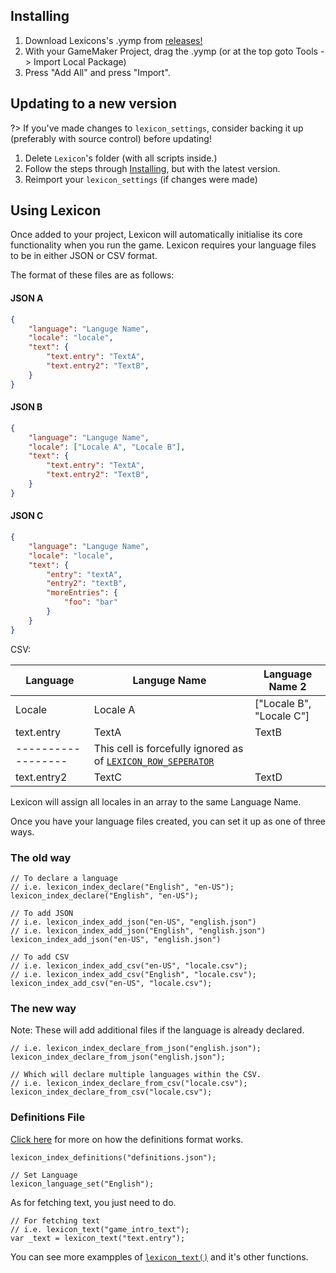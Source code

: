 ## Installing
1. Download Lexicons's .yymp from [releases!](https://github.com/tabularelf/lexicon/releases)
2. With your GameMaker Project, drag the .yymp (or at the top goto Tools -> Import Local Package)
3. Press "Add All" and press "Import".

## Updating to a new version
?> If you've made changes to `lexicon_settings`, consider backing it up (preferably with source control) before updating!

1. Delete `Lexicon`'s folder (with all scripts inside.)
2. Follow the steps through [Installing](#installing), but with the latest version.
3. Reimport your `lexicon_settings` (if changes were made)

## Using Lexicon
Once added to your project, Lexicon will automatically initialise its core functionality when you run the game.
Lexicon requires your language files to be in either JSON or CSV format. 

The format of these files are as follows:

<!-- tabs:start -->

#### **JSON A**

```json
{
	"language": "Languge Name",
	"locale": "locale",
	"text": {
		"text.entry": "TextA",
		"text.entry2": "TextB",
	}
}
```

#### **JSON B**

```json
{
	"language": "Languge Name",
	"locale": ["Locale A", "Locale B"],
	"text": {
		"text.entry": "TextA",
		"text.entry2": "TextB",
	}
}
```

#### **JSON C**

```json
{
	"language": "Languge Name",
	"locale": "locale",
	"text": {
		"entry": "textA",
		"entry2": "textB",
		"moreEntries": {
			"foo": "bar"
		}
	}
}
```

<!-- tabs:end -->

CSV:

| Language | Languge Name | Language Name 2 |
|------|------|------|
| Locale | Locale A | ["Locale B", "Locale C"] |
| text.entry| TextA | TextB |
| ------------------ | This cell is forcefully ignored as of [`LEXICON_ROW_SEPERATOR`](configuration.md) | |
| text.entry2| TextC | TextD |

Lexicon will assign all locales in an array to the same Language Name. 

Once you have your language files created, you can set it up as one of three ways.

<!-- tabs:start -->

### **The old way**

```gml
// To declare a language
// i.e. lexicon_index_declare("English", "en-US");
lexicon_index_declare("English", "en-US");
```

```gml
// To add JSON
// i.e. lexicon_index_add_json("en-US", "english.json")
// i.e. lexicon_index_add_json("English", "english.json")
lexicon_index_add_json("en-US", "english.json")
```

```gml
// To add CSV
// i.e. lexicon_index_add_csv("en-US", "locale.csv");
// i.e. lexicon_index_add_csv("English", "locale.csv");
lexicon_index_add_csv("en-US", "locale.csv");
```

### **The new way**

Note: These will add additional files if the language is already declared.

```gml
// i.e. lexicon_index_declare_from_json("english.json");
lexicon_index_declare_from_json("english.json");
```


```gml
// Which will declare multiple languages within the CSV.
// i.e. lexicon_index_declare_from_csv("locale.csv");
lexicon_index_declare_from_csv("locale.csv");
```

### **Definitions File**

[Click here](definitions.md) for more on how the definitions format works.

```gml
lexicon_index_definitions("definitions.json");
```

<!-- tabs:end -->

```gml
// Set Language
lexicon_language_set("English");
```


As for fetching text, you just need to do.
```gml
// For fetching text
// i.e. lexicon_text("game_intro_text");
var _text = lexicon_text("text.entry");
```

You can see more exampples of [`lexicon_text()`](text.md) and it's other functions.